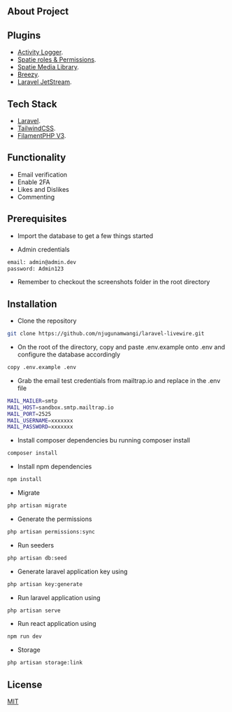 ## About Project

## Plugins

- [Activity Logger](https://filamentphp.com/plugins/z3d0x-logger).
- [Spatie roles & Permissions](https://filamentphp.com/plugins/tharinda-rodrigo-spatie-roles-permissions).
- [Spatie Media Library](https://filamentphp.com/plugins/filament-spatie-media-library).
- [Breezy](https://github.com/jeffgreco13/filament-breezy).
- [Laravel JetStream](https://jetstream.laravel.com/introduction.html).

## Tech Stack

- [Laravel](https://laravel.com).
- [TailwindCSS](https://tailwindcss.com).
- [FilamentPHP V3](https://filamentphp.com).

## Functionality

- Email verification
- Enable 2FA
- Likes and Dislikes
- Commenting


## Prerequisites

- Import the database to get a few things started

- Admin credentials
```bash
email: admin@admin.dev
password: Admin123
```

- Remember to checkout the screenshots folder in the root directory 

## Installation
- Clone the repository
```bash
git clone https://github.com/njugunamwangi/laravel-livewire.git
```
- On the root of the directory, copy and paste .env.example onto .env and configure the database accordingly
 ```bash
copy .env.example .env
```

- Grab the email test credentials from mailtrap.io and replace in the .env file
```bash
MAIL_MAILER=smtp
MAIL_HOST=sandbox.smtp.mailtrap.io
MAIL_PORT=2525
MAIL_USERNAME=xxxxxxx
MAIL_PASSWORD=xxxxxxx
```

- Install composer dependencies bu running composer install
 ```bash
composer install
```
- Install npm dependencies
```bash
npm install
```

- Migrate
```bash
php artisan migrate
```

- Generate the permissions
```bash
php artisan permissions:sync
```

- Run seeders
```bash
php artisan db:seed
```

- Generate laravel application key using 
```bash
php artisan key:generate
```

- Run laravel application using 
```bash
php artisan serve
```
- Run react application using 
```bash
npm run dev
```

- Storage
```bash
php artisan storage:link
```

## License

[MIT](https://choosealicense.com/licenses/mit/)
